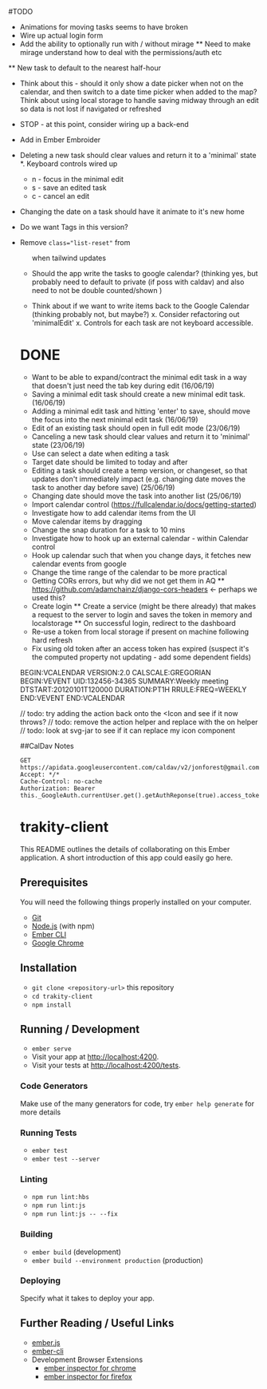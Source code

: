 #TODO
* Animations for moving tasks seems to have broken
* Wire up actual login form
* Add the ability to optionally run with / without mirage
 ** Need to make mirage understand how to deal with the permissions/auth etc
 
** New task to default to the nearest half-hour
  * Think about this - should it only show a date picker when not on the calendar, and then switch to a date time picker when added to the map? Think about using local storage to handle saving midway through an edit so data is not lost if navigated or refreshed
* STOP - at this point, consider wiring up a back-end

* Add in Ember Embroider
* Deleting a new task should clear values and return it to a 'minimal' state
*. Keyboard controls wired up
  - n - focus in the minimal edit
  - s - save an edited task
  - c - cancel an edit
* Changing the date on a task should have it animate to it's new home
* Do we want Tags in this version?  
* Remove `class="list-reset"` from <ul> when tailwind updates 
* Should the app write the tasks to google calendar? (thinking yes, but probably need to default to private (if poss with caldav) and also need to not be double counted/shown  )
* Think about if we want to write items back to the Google Calendar (thinking probably not, but maybe?)
x. Consider refactoring out 'minimalEdit'
x. Controls for each task are not keyboard accessible. 

# DONE
* Want to be able to expand/contract the minimal edit task in a way that doesn't just need the tab key during edit (16/06/19)
* Saving a minimal edit task should create a new minimal edit task. (16/06/19)
* Adding a minimal edit task and hitting 'enter' to save, should move the focus into the next minimal edit task (16/06/19)
* Edit of an existing task should open in full edit mode (23/06/19)
* Canceling a new task should clear values and return it to 'minimal' state (23/06/19)
* Use can select a date when editing a task
* Target date should be limited to today and after
* Editing a task should create a temp version, or changeset, so that updates don't immediately impact (e.g. changing date moves the task to another day before save) (25/06/19)
* Changing date should move the task into another list (25/06/19)
* Import calendar control (https://fullcalendar.io/docs/getting-started)
* Investigate how to add calendar items from the UI
* Move calendar items by dragging
* Change the snap duration for a task to 10 mins
* Investigate how to hook up an external calendar - within Calendar control
* Hook up calendar such that when you change days, it fetches new calendar events from google
* Change the time range of the calendar to be more practical
* Getting CORs errors, but why did we not get them in AQ
  ** https://github.com/adamchainz/django-cors-headers <- perhaps we used this?
* Create login
  ** Create a service (might be there already) that makes a request to the server to login and saves the token in memory and localstorage
  ** On successful login, redirect to the dashboard
* Re-use a token from local storage if present on machine following hard refresh
* Fix using old token after an access token has expired (suspect it's the computed property not updating - add some dependent fields)

BEGIN:VCALENDAR
VERSION:2.0
CALSCALE:GREGORIAN
BEGIN:VEVENT
UID:132456-34365
SUMMARY:Weekly meeting
DTSTART:20120101T120000
DURATION:PT1H
RRULE:FREQ=WEEKLY
END:VEVENT
END:VCALENDAR


//    todo: try adding the action back onto the <Icon and see if it now throws?
//    todo: remove the action helper and replace with the on helper
//    todo: look at svg-jar to see if it can replace my icon component


##CalDav Notes
```
GET https://apidata.googleusercontent.com/caldav/v2/jonforest@gmail.com/events
Accept: */*
Cache-Control: no-cache
Authorization: Bearer this._GoogleAuth.currentUser.get().getAuthReponse(true).access_token
```


# trakity-client

This README outlines the details of collaborating on this Ember application.
A short introduction of this app could easily go here.

## Prerequisites

You will need the following things properly installed on your computer.

* [Git](https://git-scm.com/)
* [Node.js](https://nodejs.org/) (with npm)
* [Ember CLI](https://ember-cli.com/)
* [Google Chrome](https://google.com/chrome/)

## Installation

* `git clone <repository-url>` this repository
* `cd trakity-client`
* `npm install`

## Running / Development

* `ember serve`
* Visit your app at [http://localhost:4200](http://localhost:4200).
* Visit your tests at [http://localhost:4200/tests](http://localhost:4200/tests).

### Code Generators

Make use of the many generators for code, try `ember help generate` for more details

### Running Tests

* `ember test`
* `ember test --server`

### Linting

* `npm run lint:hbs`
* `npm run lint:js`
* `npm run lint:js -- --fix`

### Building

* `ember build` (development)
* `ember build --environment production` (production)

### Deploying

Specify what it takes to deploy your app.

## Further Reading / Useful Links

* [ember.js](https://emberjs.com/)
* [ember-cli](https://ember-cli.com/)
* Development Browser Extensions
  * [ember inspector for chrome](https://chrome.google.com/webstore/detail/ember-inspector/bmdblncegkenkacieihfhpjfppoconhi)
  * [ember inspector for firefox](https://addons.mozilla.org/en-US/firefox/addon/ember-inspector/)
